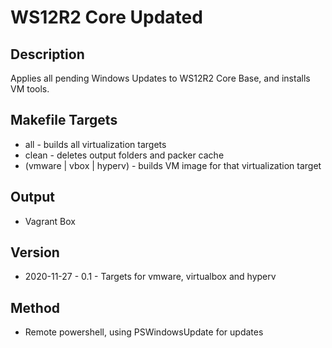 WS12R2 Core Updated
===================

Description
-----------
Applies all pending Windows Updates to WS12R2 Core Base, and installs VM tools.

Makefile Targets
----------------
* all - builds all virtualization targets
* clean - deletes output folders and packer cache
* (vmware | vbox | hyperv) - builds VM image for that virtualization target

Output
------
* Vagrant Box

Version
-------
* 2020-11-27 - 0.1 - Targets for vmware, virtualbox and hyperv

Method
------
- Remote powershell, using PSWindowsUpdate for updates